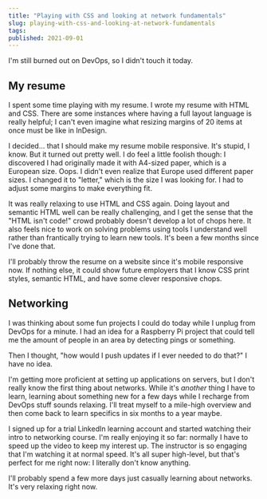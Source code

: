 ```yaml
---
title: "Playing with CSS and looking at network fundamentals"
slug: playing-with-css-and-looking-at-network-fundamentals
tags:
published: 2021-09-01
---
```


I'm still burned out on DevOps, so I didn't touch it today.

## My resume

I spent some time playing with my resume. I wrote my resume with HTML and CSS. There are some instances where having a full layout language is really helpful; I can't even imagine what resizing margins of 20 items at once must be like in InDesign.

I decided... that I should make my resume mobile responsive. It's stupid, I know. But it turned out pretty well. I do feel a little foolish though: I discovered I had originally made it with A4-sized paper, which is a European size. Oops. I didn't even realize that Europe used different paper sizes. I changed it to "letter," which is the size I was looking for. I had to adjust some margins to make everything fit.

It was really relaxing to use HTML and CSS again. Doing layout and semantic HTML well can be really challenging, and I get the sense that the "HTML isn't code!" crowd probably doesn't develop a lot of chops here. It also feels nice to work on solving problems using tools I understand well rather than frantically trying to learn new tools. It's been a few months since I've done that.

I'll probably throw the resume on a website since it's mobile responsive now. If nothing else, it could show future employers that I know CSS print styles, semantic HTML, and have some clever responsive chops.

## Networking

I was thinking about some fun projects I could do today while I unplug from DevOps for a minute. I had an idea for a Raspberry Pi project that could tell me the amount of people in an area by detecting pings or something.

Then I thought, "how would I push updates if I ever needed to do that?" I have no idea.

I'm getting more proficient at setting up applications on servers, but I don't really know the first thing about networks. While it's _another_ thing I have to learn, learning about something new for a few days while I recharge from DevOps stuff sounds relaxing. I'll treat myself to a mile-high overview and then come back to learn specifics in six months to a year maybe.

I signed up for a trial LinkedIn learning account and started watching their intro to networking course. I'm really enjoying it so far: normally I have to speed up the video to keep my interest up. The instructor is so engaging that I'm watching it at normal speed. It's all super high-level, but that's perfect for me right now: I literally don't know anything.

I'll probably spend a few more days just casually learning about networks. It's very relaxing right now.

